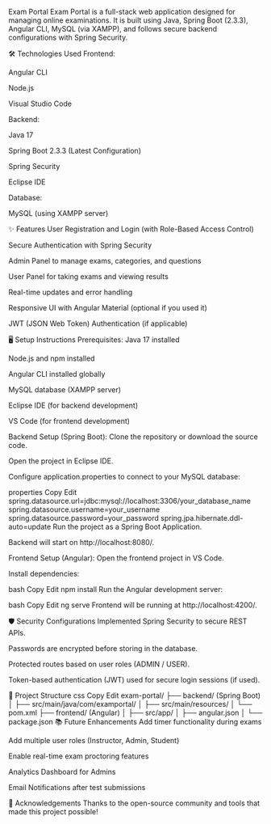 Exam Portal
Exam Portal is a full-stack web application designed for managing online examinations. It is built using Java, Spring Boot (2.3.3), Angular CLI, MySQL (via XAMPP), and follows secure backend configurations with Spring Security.

🛠️ Technologies Used
Frontend:

Angular CLI

Node.js

Visual Studio Code

Backend:

Java 17

Spring Boot 2.3.3 (Latest Configuration)

Spring Security

Eclipse IDE

Database:

MySQL (using XAMPP server)

✨ Features
User Registration and Login (with Role-Based Access Control)

Secure Authentication with Spring Security

Admin Panel to manage exams, categories, and questions

User Panel for taking exams and viewing results

Real-time updates and error handling

Responsive UI with Angular Material (optional if you used it)

JWT (JSON Web Token) Authentication (if applicable)

🖥️ Setup Instructions
Prerequisites:
Java 17 installed

Node.js and npm installed

Angular CLI installed globally

MySQL database (XAMPP server)

Eclipse IDE (for backend development)

VS Code (for frontend development)

Backend Setup (Spring Boot):
Clone the repository or download the source code.

Open the project in Eclipse IDE.

Configure application.properties to connect to your MySQL database:

properties
Copy
Edit
spring.datasource.url=jdbc:mysql://localhost:3306/your_database_name
spring.datasource.username=your_username
spring.datasource.password=your_password
spring.jpa.hibernate.ddl-auto=update
Run the project as a Spring Boot Application.

Backend will start on http://localhost:8080/.

Frontend Setup (Angular):
Open the frontend project in VS Code.

Install dependencies:

bash
Copy
Edit
npm install
Run the Angular development server:

bash
Copy
Edit
ng serve
Frontend will be running at http://localhost:4200/.

🛡️ Security Configurations
Implemented Spring Security to secure REST APIs.

Passwords are encrypted before storing in the database.

Protected routes based on user roles (ADMIN / USER).

Token-based authentication (JWT) used for secure login sessions (if used).

📂 Project Structure
css
Copy
Edit
exam-portal/
 ├── backend/ (Spring Boot)
 │    ├── src/main/java/com/examportal/
 │    ├── src/main/resources/
 │    └── pom.xml
 ├── frontend/ (Angular)
 │    ├── src/app/
 │    ├── angular.json
 │    └── package.json
📚 Future Enhancements
Add timer functionality during exams

Add multiple user roles (Instructor, Admin, Student)

Enable real-time exam proctoring features

Analytics Dashboard for Admins

Email Notifications after test submissions

🙌 Acknowledgements
Thanks to the open-source community and tools that made this project possible!
